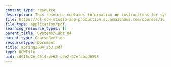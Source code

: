 ```yaml
---
content_type: resource
description: This resource contains information on instructions for systems lab.
file: https://ol-ocw-studio-app-production.s3.amazonaws.com/courses/16-01-unified-engineering-i-ii-iii-iv-fall-2005-spring-2006/cd615d2e4514de62c9e267efabad6598_spring2004_sp3.pdf
file_type: application/pdf
learning_resource_types: []
parent_title: Systems/Labs 04
parent_type: CourseSection
resourcetype: Document
title: spring2004_sp3.pdf
type: OCWFile
uid: cd615d2e-4514-de62-c9e2-67efabad6598
---
```

